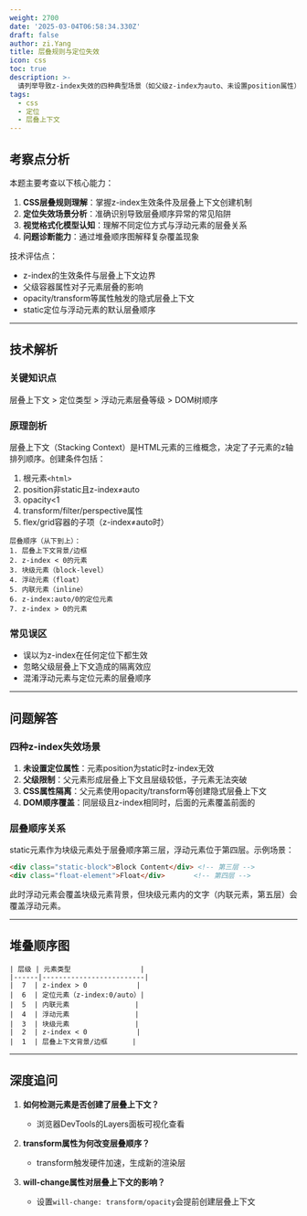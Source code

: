 ```yaml
---
weight: 2700
date: '2025-03-04T06:58:34.330Z'
draft: false
author: zi.Yang
title: 层叠规则与定位失效
icon: css
toc: true
description: >-
  请列举导致z-index失效的四种典型场景（如父级z-index为auto、未设置position属性），说明层叠上下文的创建条件，并通过堆叠顺序图解释static定位元素与浮动元素的层叠关系。
tags:
  - css
  - 定位
  - 层叠上下文
---
```


## 考察点分析

本题主要考查以下核心能力：
1. **CSS层叠规则理解**：掌握z-index生效条件及层叠上下文创建机制
2. **定位失效场景分析**：准确识别导致层叠顺序异常的常见陷阱
3. **视觉格式化模型认知**：理解不同定位方式与浮动元素的层叠关系
4. **问题诊断能力**：通过堆叠顺序图解释复杂覆盖现象

技术评估点：
- z-index的生效条件与层叠上下文边界
- 父级容器属性对子元素层叠的影响
- opacity/transform等属性触发的隐式层叠上下文
- static定位与浮动元素的默认层叠顺序

---

## 技术解析

### 关键知识点
层叠上下文 > 定位类型 > 浮动元素层叠等级 > DOM树顺序

### 原理剖析
层叠上下文（Stacking Context）是HTML元素的三维概念，决定了子元素的z轴排列顺序。创建条件包括：
1. 根元素`<html>`
2. position非static且z-index≠auto
3. opacity<1
4. transform/filter/perspective属性
5. flex/grid容器的子项（z-index≠auto时）

```plaintext
层叠顺序（从下到上）：
1. 层叠上下文背景/边框
2. z-index < 0的元素
3. 块级元素（block-level）
4. 浮动元素（float）
5. 内联元素（inline）
6. z-index:auto/0的定位元素
7. z-index > 0的元素
```

### 常见误区
- 误以为z-index在任何定位下都生效
- 忽略父级层叠上下文造成的隔离效应
- 混淆浮动元素与定位元素的层叠顺序

---

## 问题解答

### 四种z-index失效场景
1. **未设置定位属性**：元素position为static时z-index无效
2. **父级限制**：父元素形成层叠上下文且层级较低，子元素无法突破
3. **CSS属性隔离**：父元素使用opacity/transform等创建隐式层叠上下文
4. **DOM顺序覆盖**：同层级且z-index相同时，后面的元素覆盖前面的

### 层叠顺序关系
static元素作为块级元素处于层叠顺序第三层，浮动元素位于第四层。示例场景：
```html
<div class="static-block">Block Content</div> <!-- 第三层 -->
<div class="float-element">Float</div>       <!-- 第四层 -->
```
此时浮动元素会覆盖块级元素背景，但块级元素内的文字（内联元素，第五层）会覆盖浮动元素。

---

## 堆叠顺序图
```
| 层级 | 元素类型                 |
|------|-------------------------|
|  7  | z-index > 0            |
|  6  | 定位元素（z-index:0/auto）|
|  5  | 内联元素                |
|  4  | 浮动元素                |
|  3  | 块级元素                |
|  2  | z-index < 0            |
|  1  | 层叠上下文背景/边框      |
```

---

## 深度追问

1. **如何检测元素是否创建了层叠上下文？**
   - 浏览器DevTools的Layers面板可视化查看

2. **transform属性为何改变层叠顺序？**
   - transform触发硬件加速，生成新的渲染层

3. **will-change属性对层叠上下文的影响？**
   - 设置`will-change: transform/opacity`会提前创建层叠上下文